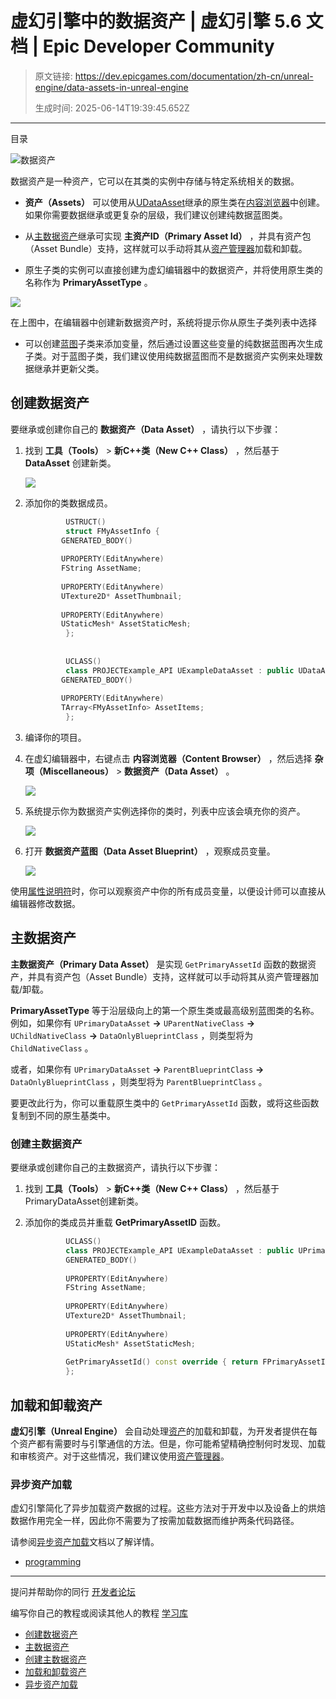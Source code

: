 # 虚幻引擎中的数据资产 | 虚幻引擎 5.6 文档 | Epic Developer Community

> 原文链接: https://dev.epicgames.com/documentation/zh-cn/unreal-engine/data-assets-in-unreal-engine
> 
> 生成时间: 2025-06-14T19:39:45.652Z

---

目录

![数据资产](https://dev.epicgames.com/community/api/documentation/image/149f95de-8075-427f-8d75-2424b3f4843f?resizing_type=fill&width=1920&height=335)

数据资产是一种资产，它可以在其类的实例中存储与特定系统相关的数据。

-   **资产（Assets）** 可以使用从[UDataAsset](/documentation/en-us/unreal-engine/API/Runtime/Engine/Engine/UDataAsset)继承的原生类在[内容浏览器](/documentation/zh-cn/unreal-engine/content-browser-in-unreal-engine)中创建。如果你需要数据继承或更复杂的层级，我们建议创建纯数据蓝图类。
    
-   从[主数据资产](/documentation/en-us/unreal-engine/API/Runtime/Engine/Engine/UPrimaryDataAsset)继承可实现 **主资产ID（Primary Asset Id）** ，并具有资产包（Asset Bundle）支持，这样就可以手动将其从[资产管理器](/documentation/zh-cn/unreal-engine/asset-management-in-unreal-engine)加载和卸载。
    
-   原生子类的实例可以直接创建为虚幻编辑器中的数据资产，并将使用原生类的名称作为 **PrimaryAssetType** 。
    

![](https://d1iv7db44yhgxn.cloudfront.net/documentation/images/e537a560-a6d4-4eda-8e68-9b663b56c001/dataassetclasspreview.png)

在上图中，在编辑器中创建新数据资产时，系统将提示你从原生子类列表中选择

-   可以创建[蓝图](/documentation/zh-cn/unreal-engine/blueprints-visual-scripting-in-unreal-engine)子类来添加变量，然后通过设置这些变量的纯数据蓝图再次生成子类。对于蓝图子类，我们建议使用纯数据蓝图而不是数据资产实例来处理数据继承并更新父类。

## 创建数据资产

要继承或创建你自己的 **数据资产（Data Asset）** ，请执行以下步骤：

1.  找到 **工具（Tools）** > **新C++类（New C++ Class）** ，然后基于 **DataAsset** 创建新类。
    
    ![](https://d1iv7db44yhgxn.cloudfront.net/documentation/images/a666bd22-6815-485b-ac38-566e037e2bc8/inheritdataasset.png)
2.  添加你的类数据成员。
    
    ```cpp
             USTRUCT()
             struct FMyAssetInfo {
            GENERATED_BODY()
    		 
            UPROPERTY(EditAnywhere)
            FString AssetName;
    		 
            UPROPERTY(EditAnywhere)
            UTexture2D* AssetThumbnail;
    		 
            UPROPERTY(EditAnywhere)
            UStaticMesh* AssetStaticMesh; 
             };
    		 
    		
             UCLASS()
             class PROJECTExample_API UExampleDataAsset : public UDataAsset {
            GENERATED_BODY()
    		 
            UPROPERTY(EditAnywhere)
            TArray<FMyAssetInfo> AssetItems;
             };
    ```
    
3.  编译你的项目。
    
4.  在虚幻编辑器中，右键点击 **内容浏览器（Content Browser）** ，然后选择 **杂项（Miscellaneous）** > **数据资产（Data Asset）** 。
    
    ![](https://d1iv7db44yhgxn.cloudfront.net/documentation/images/5f6797c9-287c-4156-8d05-512d59f3aceb/createdataasset.png)
5.  系统提示你为数据资产实例选择你的类时，列表中应该会填充你的资产。
    
    ![](https://d1iv7db44yhgxn.cloudfront.net/documentation/images/25049cde-eca7-4434-823a-7d525f5c1f6e/pickdataassetclass.png)
6.  打开 **数据资产蓝图（Data Asset Blueprint）** ，观察成员变量。
    
    ![](https://d1iv7db44yhgxn.cloudfront.net/documentation/images/5ecf5737-4db3-406b-a571-c7c0a990efd4/blueprintdataasset.png)

使用[属性说明符](/documentation/zh-cn/unreal-engine/unreal-engine-uproperties)时，你可以观察资产中你的所有成员变量，以便设计师可以直接从编辑器修改数据。

## 主数据资产

**主数据资产（Primary Data Asset）** 是实现 `GetPrimaryAssetId` 函数的数据资产，并具有资产包（Asset Bundle）支持，这样就可以手动将其从资产管理器加载/卸载。

**PrimaryAssetType** 等于沿层级向上的第一个原生类或最高级别蓝图类的名称。例如，如果你有 `UPrimaryDataAsset` **\->** `UParentNativeClass` **\->** `UChildNativeClass` **\->** `DataOnlyBlueprintClass` ，则类型将为 `ChildNativeClass` 。

或者，如果你有 `UPrimaryDataAsset` **\->** `ParentBlueprintClass` **\->** `DataOnlyBlueprintClass` ，则类型将为 `ParentBlueprintClass` 。

要更改此行为，你可以重载原生类中的 `GetPrimaryAssetId` 函数，或将这些函数复制到不同的原生基类中。

### 创建主数据资产

要继承或创建你自己的主数据资产，请执行以下步骤：

1.  找到 **工具（Tools）** > **新C++类（New C++ Class）** ，然后基于PrimaryDataAsset创建新类。
    
2.  添加你的类成员并重载 **GetPrimaryAssetID** 函数。
    
    ```cpp
             UCLASS()
             class PROJECTExample_API UExampleDataAsset : public UPrimaryDataAsset {
             GENERATED_BODY()
    		 
             UPROPERTY(EditAnywhere)
             FString AssetName;
    		 
             UPROPERTY(EditAnywhere)
             UTexture2D* AssetThumbnail;
    		 
             UPROPERTY(EditAnywhere)
             UStaticMesh* AssetStaticMesh; 
    		
             GetPrimaryAssetId() const override { return FPrimaryAssetId("AssetItems", GetFName()); } 
             };
    ```
    

## 加载和卸载资产

**虚幻引擎（Unreal Engine）** 会自动处理[资产](/documentation/zh-cn/unreal-engine/assets-and-content-packs-in-unreal-engine)的加载和卸载，为开发者提供在每个资产都有需要时与引擎通信的方法。但是，你可能希望精确控制何时发现、加载和审核资产。对于这些情况，我们建议使用[资产管理器](/documentation/zh-cn/unreal-engine/asset-management-in-unreal-engine)。

### 异步资产加载

虚幻引擎简化了异步加载资产数据的过程。这些方法对于开发中以及设备上的烘焙数据作用完全一样，因此你不需要为了按需加载数据而维护两条代码路径。

请参阅[异步资产加载](/documentation/zh-cn/unreal-engine/asynchronous-asset-loading-in-unreal-engine)文档以了解详情。

-   [programming](https://dev.epicgames.com/community/search?query=programming)

* * *

提问并帮助你的同行 [开发者论坛](https://forums.unrealengine.com/categories?tag=unreal-engine)

编写你自己的教程或阅读其他人的教程 [学习库](https://dev.epicgames.com/community/unreal-engine/learning)

-   [创建数据资产](/documentation/zh-cn/unreal-engine/data-assets-in-unreal-engine#%E5%88%9B%E5%BB%BA%E6%95%B0%E6%8D%AE%E8%B5%84%E4%BA%A7)
-   [主数据资产](/documentation/zh-cn/unreal-engine/data-assets-in-unreal-engine#%E4%B8%BB%E6%95%B0%E6%8D%AE%E8%B5%84%E4%BA%A7)
-   [创建主数据资产](/documentation/zh-cn/unreal-engine/data-assets-in-unreal-engine#%E5%88%9B%E5%BB%BA%E4%B8%BB%E6%95%B0%E6%8D%AE%E8%B5%84%E4%BA%A7)
-   [加载和卸载资产](/documentation/zh-cn/unreal-engine/data-assets-in-unreal-engine#%E5%8A%A0%E8%BD%BD%E5%92%8C%E5%8D%B8%E8%BD%BD%E8%B5%84%E4%BA%A7)
-   [异步资产加载](/documentation/zh-cn/unreal-engine/data-assets-in-unreal-engine#%E5%BC%82%E6%AD%A5%E8%B5%84%E4%BA%A7%E5%8A%A0%E8%BD%BD)